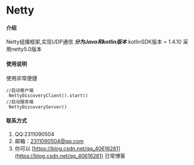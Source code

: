 # Netty

#### 介绍
Netty组播框架,实现UDP通信
***分为Java和kotlin版本***
kotlinSDK版本 = 1.4.10
采用netty5.0版本

#### 使用说明
使用非常便捷
```
//启动客户端
 NettyDiscoveryClient().start()
//启动服务端
 NettyDiscoveryServer()
```


#### 联系方式

1.  QQ:2311090504
2.  邮箱：2311090504@qq.com
3.  你可以 [https://blog.csdn.net/qq_40616261](https://blog.csdn.net/qq_40616261) 日常博客
